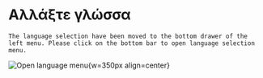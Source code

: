 # Αλλάξτε γλώσσα

```{note}
The language selection have been moved to the bottom drawer of the left menu. Please click on the bottom bar to open language selection menu.
```

![Open language menu](images/documentation_language_menu.png){w=350px align=center}

